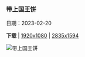 ### 带上国王饼

日期：2023-02-20

**下载**  |  [1920x1080](https://cn.bing.com/th?id=OHR.MardiGrasNOLA_ZH-CN9628788934_1920x1080.jpg)  |  [2835x1594](https://cn.bing.com/th?id=OHR.MardiGrasNOLA_ZH-CN9628788934_UHD.jpg)

![带上国王饼](https://cn.bing.com/th?id=OHR.MardiGrasNOLA_ZH-CN9628788934_1920x1080.jpg "新奥尔良法语区，路易斯安那州 (© f11photo/Getty Images)")

